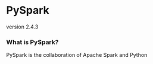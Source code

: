 # PySpark
version 2.4.3

### What is PySpark?
PySpark is the collaboration of Apache Spark and Python
